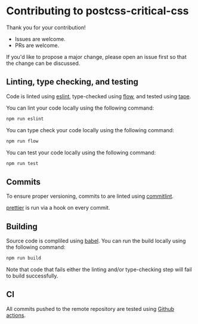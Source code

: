 # Contributing to postcss-critical-css

Thank you for your contribution!

- Issues are welcome.
- PRs are welcome.

If you'd like to propose a major change, please open an issue first so that the change can be discussed.

## Linting, type checking, and testing

Code is linted using [eslint](https://eslint.org/), type-checked using [flow](https://flow.org/), and tested using [tape](https://github.com/substack/tape).

You can lint your code locally using the following command:

```sh
npm run eslint
```

You can type check your code locally using the following command:

```sh
npm run flow
```

You can test your code locally using the following command:

```sh
npm run test
```

## Commits

To ensure proper versioning, commits to are linted using [commitlint](https://commitlint.js.org).

[prettier](https://prettier.io/) is run via a hook on every commit.

## Building

Source code is compliled using [babel](https://babeljs.io/). You can run the build locally using the following command:

```sh
npm run build
```

Note that code that fails either the linting and/or type-checking step will fail to build successfully.

## CI

All commits pushed to the remote repository are tested using [Github actions](https://github.com/features/actions).
